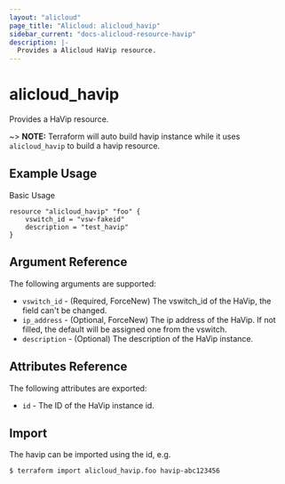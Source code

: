 ```yaml
---
layout: "alicloud"
page_title: "Alicloud: alicloud_havip"
sidebar_current: "docs-alicloud-resource-havip"
description: |-
  Provides a Alicloud HaVip resource.
---
```


# alicloud\_havip

Provides a HaVip resource.

~> **NOTE:** Terraform will auto build havip instance  while it uses `alicloud_havip` to build a havip resource.

## Example Usage

Basic Usage

```
resource "alicloud_havip" "foo" {
    vswitch_id = "vsw-fakeid"
    description = "test_havip"
}
```
## Argument Reference

The following arguments are supported:

* `vswitch_id` - (Required, ForceNew) The vswitch_id of the HaVip, the field can't be changed.
* `ip_address` - (Optional, ForceNew) The ip address of the HaVip. If not filled, the default will be assigned one from the vswitch.
* `description` - (Optional) The description of the HaVip instance.

## Attributes Reference

The following attributes are exported:

* `id` - The ID of the HaVip instance id.

## Import

The havip can be imported using the id, e.g.

```
$ terraform import alicloud_havip.foo havip-abc123456
```




